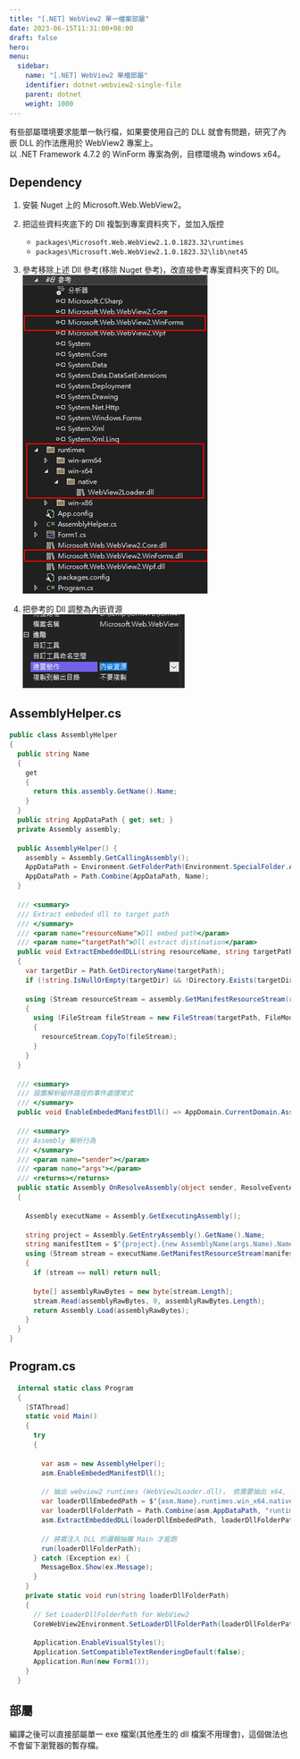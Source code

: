 ```yaml
---
title: "[.NET] WebView2 單一檔案部屬"
date: 2023-06-15T11:31:00+08:00
draft: false
hero: 
menu:
  sidebar:
    name: "[.NET] WebView2 單檔部屬"
    identifier: dotnet-webview2-single-file
    parent: dotnet
    weight: 1000
---
```

有些部屬環境要求能單一執行檔，如果要使用自己的 DLL 就會有問題，研究了內嵌 DLL 的作法應用於 WebView2 專案上。  
以 .NET Framework 4.7.2 的 WinForm 專案為例，目標環境為 windows x64。
## Dependency
1. 安裝 Nuget 上的 Microsoft.Web.WebView2。
2. 把這些資料夾底下的 Dll 複製到專案資料夾下，並加入版控
    - `packages\Microsoft.Web.WebView2.1.0.1823.32\runtimes`
    - `packages\Microsoft.Web.WebView2.1.0.1823.32\lib\net45`  
3. 參考移除上述 Dll 參考(移除 Nuget 參考)，改直接參考專案資料夾下的 Dll。  
    ![參考](./reference.png)

4. 把參考的 Dll 調整為內嵌資源  
    ![參考](./embed.png)
## AssemblyHelper.cs
```c#
public class AssemblyHelper
{
  public string Name
  {
    get
    {
      return this.assembly.GetName().Name;
    }
  }
  public string AppDataPath { get; set; }
  private Assembly assembly;

  public AssemblyHelper() {
    assembly = Assembly.GetCallingAssembly();
    AppDataPath = Environment.GetFolderPath(Environment.SpecialFolder.ApplicationData);
    AppDataPath = Path.Combine(AppDataPath, Name);
  }

  /// <summary>
  /// Extract embeded dll to target path
  /// </summary>
  /// <param name="resourceName">Dll embed path</param>
  /// <param name="targetPath">Dll extract distination</param>
  public void ExtractEmbeddedDLL(string resourceName, string targetPath)
  {
    var targetDir = Path.GetDirectoryName(targetPath);
    if (!string.IsNullOrEmpty(targetDir) && !Directory.Exists(targetDir)) Directory.CreateDirectory(targetDir);

    using (Stream resourceStream = assembly.GetManifestResourceStream(resourceName))
    {
      using (FileStream fileStream = new FileStream(targetPath, FileMode.Create))
      {
        resourceStream.CopyTo(fileStream);
      }
    }
  }

  /// <summary>
  /// 設置解析組件路徑的事件處理常式
  /// </summary>
  public void EnableEmbededManifestDll() => AppDomain.CurrentDomain.AssemblyResolve += OnResolveAssembly;
  
  /// <summary>
  /// Assembly 解析行為
  /// </summary>
  /// <param name="sender"></param>
  /// <param name="args"></param>
  /// <returns></returns>
  public static Assembly OnResolveAssembly(object sender, ResolveEventArgs args)
  {

    Assembly executName = Assembly.GetExecutingAssembly();

    string project = Assembly.GetEntryAssembly().GetName().Name;
    string manifestItem = $"{project}.{new AssemblyName(args.Name).Name}.dll";
    using (Stream stream = executName.GetManifestResourceStream(manifestItem))
    {
      if (stream == null) return null;

      byte[] assemblyRawBytes = new byte[stream.Length];
      stream.Read(assemblyRawBytes, 0, assemblyRawBytes.Length);
      return Assembly.Load(assemblyRawBytes);
    }
  }
}
```
## Program.cs
```C#
  internal static class Program
  {
    [STAThread]
    static void Main()
    {
      try
      {

        var asm = new AssemblyHelper();
        asm.EnableEmbededManifestDll();

        // 抽出 webview2 runtimes (WebView2Loader.dll)， 依需要抽出 x64, x86, arm 版本
        var loaderDllEmbededPath = $"{asm.Name}.runtimes.win_x64.native.WebView2Loader.dll";
        var loaderDllFolderPath = Path.Combine(asm.AppDataPath, "runtimes\\win-x64\\native\\WebView2Loader.dll");
        asm.ExtractEmbeddedDLL(loaderDllEmbededPath, loaderDllFolderPath);

        // 將需注入 DLL 的邏輯抽離 Main 才能跑
        run(loaderDllFolderPath);
      } catch (Exception ex) {
        MessageBox.Show(ex.Message);
      }
    }
    private static void run(string loaderDllFolderPath)
    {
      // Set LoaderDllFolderPath for WebView2 
      CoreWebView2Environment.SetLoaderDllFolderPath(loaderDllFolderPath);

      Application.EnableVisualStyles();
      Application.SetCompatibleTextRenderingDefault(false);
      Application.Run(new Form1());
    }
  }
```
## 部屬
編譯之後可以直接部屬單一 exe 檔案(其他產生的 dll 檔案不用理會)，這個做法也不會留下瀏覽器的暫存檔。